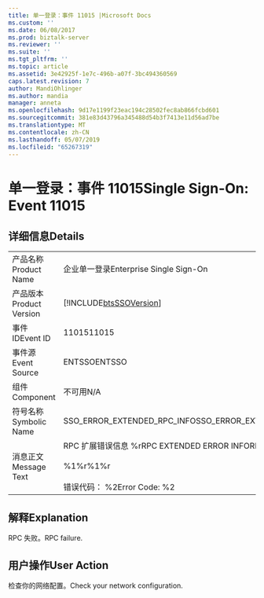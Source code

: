 ```yaml
---
title: 单一登录：事件 11015 |Microsoft Docs
ms.custom: ''
ms.date: 06/08/2017
ms.prod: biztalk-server
ms.reviewer: ''
ms.suite: ''
ms.tgt_pltfrm: ''
ms.topic: article
ms.assetid: 3e42925f-1e7c-496b-a07f-3bc494360569
caps.latest.revision: 7
author: MandiOhlinger
ms.author: mandia
manager: anneta
ms.openlocfilehash: 9d17e1199f23eac194c28502fec8ab866fcbd601
ms.sourcegitcommit: 381e83d43796a345488d54b3f7413e11d56ad7be
ms.translationtype: MT
ms.contentlocale: zh-CN
ms.lasthandoff: 05/07/2019
ms.locfileid: "65267319"
---
```

# <a name="single-sign-on-event-11015"></a><span data-ttu-id="8f3ea-102">单一登录：事件 11015</span><span class="sxs-lookup"><span data-stu-id="8f3ea-102">Single Sign-On: Event 11015</span></span>
## <a name="details"></a><span data-ttu-id="8f3ea-103">详细信息</span><span class="sxs-lookup"><span data-stu-id="8f3ea-103">Details</span></span>  
  
|                 |                                                                              |
|-----------------|------------------------------------------------------------------------------|
|  <span data-ttu-id="8f3ea-104">产品名称</span><span class="sxs-lookup"><span data-stu-id="8f3ea-104">Product Name</span></span>   |                          <span data-ttu-id="8f3ea-105">企业单一登录</span><span class="sxs-lookup"><span data-stu-id="8f3ea-105">Enterprise Single Sign-On</span></span>                           |
| <span data-ttu-id="8f3ea-106">产品版本</span><span class="sxs-lookup"><span data-stu-id="8f3ea-106">Product Version</span></span> |          [!INCLUDE[btsSSOVersion](../includes/btsssoversion-md.md)]          |
|    <span data-ttu-id="8f3ea-107">事件 ID</span><span class="sxs-lookup"><span data-stu-id="8f3ea-107">Event ID</span></span>     |                                    <span data-ttu-id="8f3ea-108">11015</span><span class="sxs-lookup"><span data-stu-id="8f3ea-108">11015</span></span>                                     |
|  <span data-ttu-id="8f3ea-109">事件源</span><span class="sxs-lookup"><span data-stu-id="8f3ea-109">Event Source</span></span>   |                                    <span data-ttu-id="8f3ea-110">ENTSSO</span><span class="sxs-lookup"><span data-stu-id="8f3ea-110">ENTSSO</span></span>                                    |
|    <span data-ttu-id="8f3ea-111">组件</span><span class="sxs-lookup"><span data-stu-id="8f3ea-111">Component</span></span>    |                                     <span data-ttu-id="8f3ea-112">不可用</span><span class="sxs-lookup"><span data-stu-id="8f3ea-112">N/A</span></span>                                      |
|  <span data-ttu-id="8f3ea-113">符号名称</span><span class="sxs-lookup"><span data-stu-id="8f3ea-113">Symbolic Name</span></span>  |                         <span data-ttu-id="8f3ea-114">SSO_ERROR_EXTENDED_RPC_INFO</span><span class="sxs-lookup"><span data-stu-id="8f3ea-114">SSO_ERROR_EXTENDED_RPC_INFO</span></span>                          |
|  <span data-ttu-id="8f3ea-115">消息正文</span><span class="sxs-lookup"><span data-stu-id="8f3ea-115">Message Text</span></span>   | <span data-ttu-id="8f3ea-116">RPC 扩展错误信息 %r</span><span class="sxs-lookup"><span data-stu-id="8f3ea-116">RPC EXTENDED ERROR INFORMATION%r</span></span><br /><br /> <span data-ttu-id="8f3ea-117">%1%r</span><span class="sxs-lookup"><span data-stu-id="8f3ea-117">%1%r</span></span><br /><br /> <span data-ttu-id="8f3ea-118">错误代码： %2</span><span class="sxs-lookup"><span data-stu-id="8f3ea-118">Error Code: %2</span></span> |
  
## <a name="explanation"></a><span data-ttu-id="8f3ea-119">解释</span><span class="sxs-lookup"><span data-stu-id="8f3ea-119">Explanation</span></span>  
 <span data-ttu-id="8f3ea-120">RPC 失败。</span><span class="sxs-lookup"><span data-stu-id="8f3ea-120">RPC failure.</span></span>  
  
## <a name="user-action"></a><span data-ttu-id="8f3ea-121">用户操作</span><span class="sxs-lookup"><span data-stu-id="8f3ea-121">User Action</span></span>  
 <span data-ttu-id="8f3ea-122">检查你的网络配置。</span><span class="sxs-lookup"><span data-stu-id="8f3ea-122">Check your network configuration.</span></span>